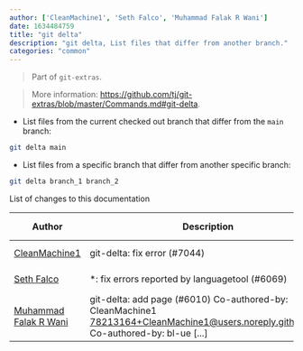 ```yaml
---
author: ['CleanMachine1', 'Seth Falco', 'Muhammad Falak R Wani']
date: 1634484759
title: "git delta"
description: "git delta, List files that differ from another branch."
categories: "common"
---
```

> Part of `git-extras`.

> More information: <https://github.com/tj/git-extras/blob/master/Commands.md#git-delta>.

- List files from the current checked out branch that differ from the `main` branch:

```bash
git delta main
```

- List files from a specific branch that differ from another specific branch:

```bash
git delta branch_1 branch_2
```
List of changes to this documentation


Author | Description | ISO 8601 Date | GitHub link
------|-----|-----|-----
[CleanMachine1](mailto:78213164+CleanMachine1@users.noreply.github.com) | git-delta: fix error (#7044) | 2021-10-17T17:32:39 | [9730f4ba6af1](https://github.com/tldr-pages/tldr/commit/9730f4ba6af17c3981a277867973f4597ee2ee54)
[Seth Falco](mailto:seth@falco.fun) | *: fix errors reported by languagetool (#6069) | 2021-08-15T19:59:09 | [3e4c519004a4](https://github.com/tldr-pages/tldr/commit/3e4c519004a471c861cdc609fd7239ee3355671c)
[Muhammad Falak R Wani](mailto:falakreyaz@gmail.com) | git-delta: add page (#6010) Co-authored-by: CleanMachine1 <78213164+CleanMachine1@users.noreply.github.com> Co-authored-by: bl-ue [...] | 2021-05-21T21:00:34 | [82fccf7761b4](https://github.com/tldr-pages/tldr/commit/82fccf7761b4bd7be48cb8f7cb7061b7c13a7aca)

